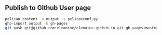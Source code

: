 

## Publish to Github User page

```bash
pelican content -o output -s pelicanconf.py
ghp-import output -b gh-pages
git push git@github.com:elemoine/elemoine.github.io.git gh-pages:master
```
